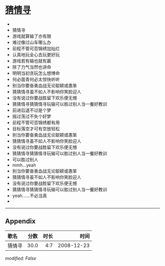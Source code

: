 # [猜情寻](https://music.163.com/song?id=30569096)

* 
* 猜情寻
* 游戏就算输了亦有限
* 难过像过山车哪么办
* 前程不管可否锦绣加灿烂
* 认真地玩全心去玩更好玩
* 游戏若有输也就有赢
* 除了力气当然也讲命
* 明明当初贪玩怎么想博命
* 何必面青何必太惊快听听
* 别当你要奋勇血战无论聪颖或愚笨
* 猜猜情寻虽不如人不影响你笑脸迎人
* 没有说过你要战胜留下欢乐便无憾
* 猜猜情寻猜猜情寻玩输可以胜过别人当一餐好教训
* 前进后退不过是个梦
* 摇过荡过不失个好梦
* 前程不管可否锦绣都有用
* 目标落空才可有空放轻松
* 别当你要奋勇血战无论聪颖或愚笨
* 猜猜情寻虽不如人不影响你笑脸迎人
* 没有说过你要战胜留下欢乐便无憾
* 猜猜情寻猜猜情寻玩输可以胜过别人当一餐好教训
* 可以胜过别人
* mmh...yeah
* 别当你要奋勇血战无论聪颖或愚笨
* 猜猜情寻虽不如人不影响你笑脸迎人
* 没有说过你要战胜留下欢乐便无憾
* 猜猜情寻猜猜情寻玩输可以胜过别人当一餐好教训
* yeah......不必当真
* 


---

## Appendix

|歌名|分数|时长|时间|
|:---|:---:|---:|---:|
|猜情寻|30.0|4:7|2008-12-23

*modified: False*